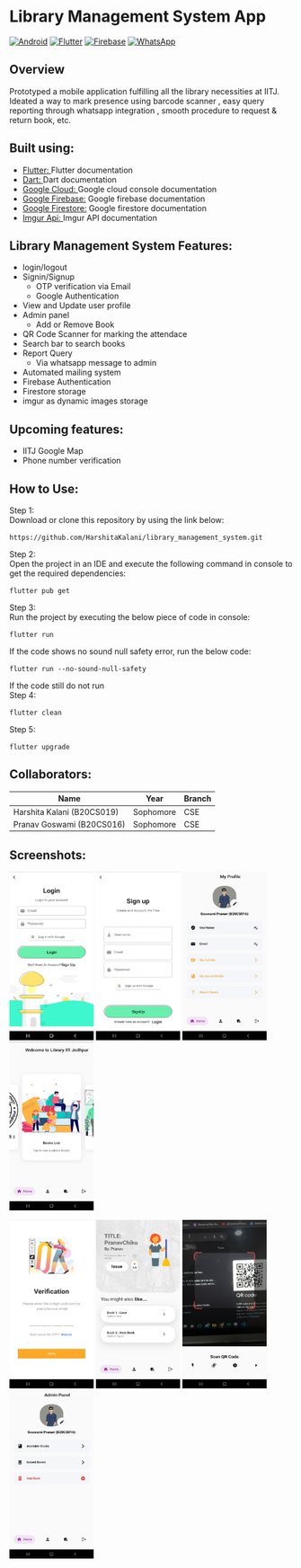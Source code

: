 # Library Management System App
[![Android](https://img.shields.io/badge/Android-3DDC84?style=for-the-badge&logo=android&logoColor=white)]()
[![Flutter](https://img.shields.io/badge/Flutter-%2302569B.svg?style=for-the-badge&logo=Flutter&logoColor=white)](https://github.com/Pranavchiku/library_management_system)
[![Firebase](https://img.shields.io/badge/Firebase-039BE5?style=for-the-badge&logo=Firebase&logoColor=white)](https://console.firebase.google.com/u/0/project/library-management-se/overview)
[![WhatsApp](https://img.shields.io/badge/WhatsApp-25D366?style=for-the-badge&logo=whatsapp&logoColor=white)]()
## Overview
Prototyped a mobile application fulfilling all the library necessities at IITJ. Ideated a way to mark presence using barcode scanner , easy query reporting through whatsapp integration , smooth procedure to request & return book, etc.
## Built using:
- [Flutter: ](https://flutter.dev/docs/get-started/codelab) Flutter documentation
- [Dart: ](https://dart.dev/) Dart documentation
- [Google Cloud: ](https://console.cloud.google.com/) Google cloud console documentation
- [Google Firebase:](https://firebase.flutter.dev/docs/overview) Google firebase documentation
- [Google Firestore:](https://firebase.flutter.dev/docs/firestore/usage/) Google firestore documentation 
- [Imgur Api: ](https://imgur.com/) Imgur API documentation

## Library Management System Features:
- login/logout
- Signin/Signup 
  - OTP verification via Email
  - Google Authentication
- View and Update user profile
- Admin panel
  - Add or Remove Book
- QR Code Scanner for marking the attendace
- Search bar to search books
- Report Query
  - Via whatsapp message to admin
- Automated mailing system
- Firebase Authentication
- Firestore storage
- imgur as dynamic images storage
## Upcoming features:
- IITJ Google Map
- Phone number verification
## How to Use:
Step 1: \
Download or clone this repository by using the link below:
```
https://github.com/HarshitaKalani/library_management_system.git
```
Step 2: \
Open the project in an IDE and execute the following command in console to get the required dependencies:
```
flutter pub get
```
Step 3: \
Run the project by executing the below piece of code in console:
```
flutter run
```
If the code shows no sound null safety error, run the below code:
```
flutter run --no-sound-null-safety
```
If the code still do not run \
Step 4: 
```
flutter clean
```
Step 5: 
```
flutter upgrade
```
## Collaborators:
| Name | Year | Branch|
| ------------- | ------------- | ------------- |
| Harshita Kalani (B20CS019)  | Sophomore  | CSE |
| Pranav Goswami (B20CS016) | Sophomore  | CSE |
## Screenshots:
<p float="left">
<img src = "https://github.com/HarshitaKalani/library_management_system/blob/main/LMSImages/1.jpeg" width="150" height="300">
<img src = "https://github.com/HarshitaKalani/library_management_system/blob/main/LMSImages/2.jpeg" width="150" height="300">
<img src = "https://github.com/HarshitaKalani/library_management_system/blob/main/LMSImages/5.jpeg" width="150" height="300">
<img src = "https://github.com/HarshitaKalani/library_management_system/blob/main/LMSImages/4.jpeg" width="150" height="300">
</p>
<p float="left">
<img src = "https://github.com/HarshitaKalani/library_management_system/blob/main/LMSImages/3.jpeg" width="150" height="300">
<img src = "https://github.com/HarshitaKalani/library_management_system/blob/main/LMSImages/7.jpeg" width="150" height="300">
<img src = "https://github.com/HarshitaKalani/library_management_system/blob/main/LMSImages/8.jpeg" width="150" height="300">
<img src = "https://github.com/HarshitaKalani/library_management_system/blob/main/LMSImages/6.jpeg" width="150" height="300">
</p>



